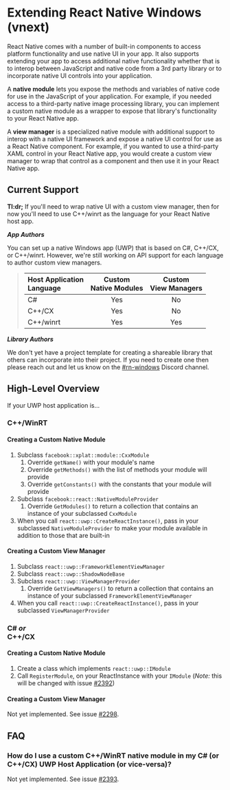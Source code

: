 # Extending React Native Windows (vnext)

React Native comes with a number of built-in components to access platform functionality and use native UI in your app. It also supports extending your app to access additional native functionality whether that is to interop between JavaScript and native code from a 3rd party library or to incorporate native UI controls into your application.

A **native module** lets you expose the methods and variables of native code for use in the JavaScript of your application. For example, if you needed access to a third-party native image processing library, you can implement a custom native module as a wrapper to expose that library's functionality to your React Native app.

A **view manager** is a specialized native module with additional support to interop with a native UI framework and expose a native UI control for use as a React Native component. For example, if you wanted to use a third-party XAML control in your React Native app, you would create a custom view manager to wrap that control as a component and then use it in your React Native app.

## Current Support

**Tl:dr;** If you'll need to wrap native UI with a custom view manager, then for now you'll need to use C++/winrt as the language for your React Native host app.

**_App Authors_**

You can set up a native Windows app (UWP) that is based on C#, C++/CX, or C++/winrt.  However, we're still working on API support for each language to author custom view managers.

> | Host Application <br/>Language | Custom <br/>Native Modules | Custom <br/>View Managers |
> |:--------------------------|:---------------------:|:--------------------:|
> | C#                        | Yes                   | No                   |
> | C++/CX                    | Yes                   | No                   |
> | C++/winrt                 | Yes                   | Yes                  |

**_Library Authors_**

We don't yet have a project template for creating a shareable library that others can incorporate into their project. If you need to create one then please reach out and let us know on the [#rn-windows](https://discordapp.com/channels/514829729862516747/559809806949679122) Discord channel.  

## High-Level Overview

If your UWP host application is...
### C++/WinRT 

#### Creating a Custom Native Module

1. Subclass `facebook::xplat::module::CxxModule`
   1. Override `getName()` with your module's name
   2. Override `getMethods()` with the list of methods your module will provide
   3. Override `getConstants()` with the constants that your module will provide
2. Subclass `facebook::react::NativeModuleProvider` 
   1. Override `GetModules()` to return a collection that contains an instance of your subclassed `CxxModule`
3. When you call `react::uwp::CreateReactInstance()`, pass in your subclassed `NativeModuleProvider` to make your module available in addition to those that are built-in

#### Creating a Custom View Manager

1. Subclass `react::uwp::FrameworkElementViewManager`
2. Subclass `react::uwp::ShadowNodeBase`
3. Subclass `react::uwp::ViewManagerProvider`
   1. Override `GetViewManagers()` to return a collection that contains an instance of your subclassed `FrameworkElementViewManager`
4. When you call `react::uwp::CreateReactInstance()`, pass in your subclassed `ViewManagerProvider`

### C# _or_ <br/>C++/CX

#### Creating a Custom Native Module

1. Create a class which implements `react::uwp::IModule`
2. Call `RegisterModule`, on your ReactInstance with your `IModule` (*Note:* this will be changed with issue [#2392](https://github.com/microsoft/react-native-windows/issues/2392))

#### Creating a Custom View Manager

Not yet implemented. See issue [#2298](https://github.com/microsoft/react-native-windows/issues/2298).

## FAQ

### How do I use a custom C++/WinRT native module in my C# (or C++/CX) UWP Host Application (or vice-versa)?

Not yet implemented. See issue [#2393](https://github.com/microsoft/react-native-windows/issues/2393).
